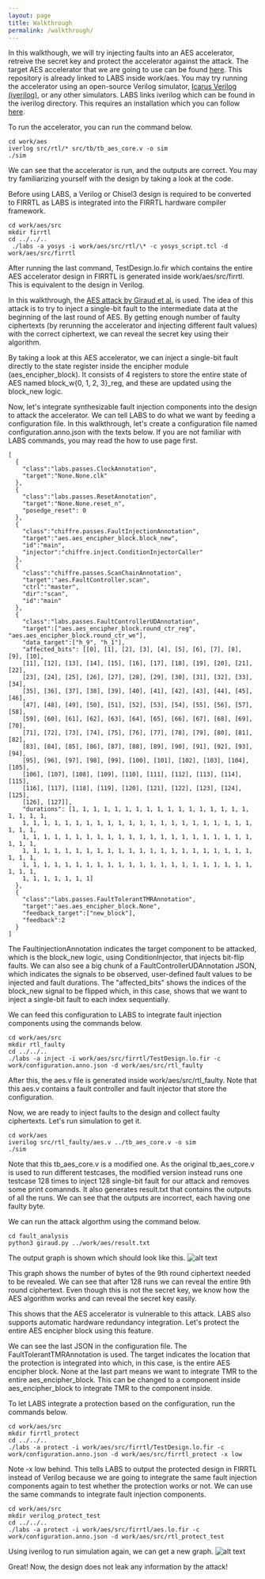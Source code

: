 ```yaml
---
layout: page
title: Walkthrough
permalink: /walkthrough/
---
```

In this walkthough, we will try injecting faults into an AES accelerator, retreive the secret key and protect the accelerator against the attack. The target AES accelerator that we are going to use can be found [here](https://github.com/secworks/aes). This repository is already linked to LABS inside work/aes. You may try running the accelerator using an open-source Verilog simulator, [Icarus Verilog (iverilog)](https://github.com/steveicarus/iverilog), or any other simulators. LABS links iverilog which can be found in the iverilog directory. This requires an installation which you can follow [here](https://iverilog.fandom.com/wiki/Installation_Guide).

To run the accelerator, you can run the command below.
```code
cd work/aes
iverlog src/rtl/* src/tb/tb_aes_core.v -o sim
./sim
```
We can see that the accelerator is run, and the outputs are correct. You may try familiarizing yourself with the design by taking a look at the code.

Before using LABS, a Verilog or Chisel3 design is required to be converted to FIRRTL as LABS is integrated into the FIRRTL hardware compiler framework.
```code
cd work/aes/src
mkdir firrtl
cd ../../..
 ./labs -a yosys -i work/aes/src/rtl/\* -c yosys_script.tcl -d work/aes/src/firrtl
```
After running the last command, TestDesign.lo.fir which contains the entire AES accelerator design in FIRRTL is generated inside work/aes/src/firrtl. This is equivalent to the design in Verilog.

In this walkthrough, the [AES attack by Giraud et al.](https://link.springer.com/chapter/10.1007/11506447_4) is used. The idea of this attack is to try to inject a single-bit fault to the intermediate data at the beginning of the last round of AES. By getting enough number of faulty ciphertexts (by rerunning the accelerator and injecting different fault values) with the correct ciphertext, we can reveal the secret key using their algorithm. 

By taking a look at this AES accelerator, we can inject a single-bit fault directly to the state register inside the encipher module (aes_encipher_block). It consists of 4 registers to store the entire state of AES named block_w{0, 1, 2, 3}_reg, and these are updated using the block_new logic.

Now, let's integrate synthesizable fault injection components into the design to attack the accelerator. We can tell LABS to do what we want by feeding a configuration file. In this walkthrough, let's create a configuration file named configuration.anno.json with the texts below. If you are not familiar with LABS commands, you may read the how to use page first. 

```code
[
  {
    "class":"labs.passes.ClockAnnotation",
    "target":"None.None.clk"
  },
  {
    "class":"labs.passes.ResetAnnotation",
    "target":"None.None.reset_n",
    "posedge_reset": 0
  },
  {
    "class":"chiffre.passes.FaultInjectionAnnotation",
    "target":"aes.aes_encipher_block.block_new",
    "id":"main",
    "injector":"chiffre.inject.ConditionInjectorCaller"
  },
  {
    "class":"chiffre.passes.ScanChainAnnotation",
    "target":"aes.FaultController.scan",
    "ctrl":"master",
    "dir":"scan",
    "id":"main"
  },
  {
    "class":"labs.passes.FaultControllerUDAnnotation",
    "target":["aes.aes_encipher_block.round_ctr_reg", "aes.aes_encipher_block.round_ctr_we"],
    "data_target":["h_9", "h_1"],
    "affected_bits": [[0], [1], [2], [3], [4], [5], [6], [7], [8], [9], [10],
    [11], [12], [13], [14], [15], [16], [17], [18], [19], [20], [21], [22],
    [23], [24], [25], [26], [27], [28], [29], [30], [31], [32], [33], [34],
    [35], [36], [37], [38], [39], [40], [41], [42], [43], [44], [45], [46],
    [47], [48], [49], [50], [51], [52], [53], [54], [55], [56], [57], [58],
    [59], [60], [61], [62], [63], [64], [65], [66], [67], [68], [69], [70],
    [71], [72], [73], [74], [75], [76], [77], [78], [79], [80], [81], [82],
    [83], [84], [85], [86], [87], [88], [89], [90], [91], [92], [93], [94],
    [95], [96], [97], [98], [99], [100], [101], [102], [103], [104], [105],
    [106], [107], [108], [109], [110], [111], [112], [113], [114], [115],
    [116], [117], [118], [119], [120], [121], [122], [123], [124], [125],
    [126], [127]],
    "durations": [1, 1, 1, 1, 1, 1, 1, 1, 1, 1, 1, 1, 1, 1, 1, 1, 1, 1, 1, 1, 1,
    1, 1, 1, 1, 1, 1, 1, 1, 1, 1, 1, 1, 1, 1, 1, 1, 1, 1, 1, 1, 1, 1, 1, 1, 1,
    1, 1, 1, 1, 1, 1, 1, 1, 1, 1, 1, 1, 1, 1, 1, 1, 1, 1, 1, 1, 1, 1, 1, 1, 1,
    1, 1, 1, 1, 1, 1, 1, 1, 1, 1, 1, 1, 1, 1, 1, 1, 1, 1, 1, 1, 1, 1, 1, 1, 1,
    1, 1, 1, 1, 1, 1, 1, 1, 1, 1, 1, 1, 1, 1, 1, 1, 1, 1, 1, 1, 1, 1, 1, 1, 1,
    1, 1, 1, 1, 1, 1, 1]
  },
  {
    "class":"labs.passes.FaultTolerantTMRAnnotation",
    "target":"aes.aes_encipher_block.None",
    "feedback_target":["new_block"],
    "feedback":2
  }
]
```

The FaultinjectionAnnotation indicates the target component to be attacked, which is the block_new logic, using ConditionInjector, that injects bit-flip faults. We can also see a big chunk of a FaultControllerUDAnnotation JSON, which indicates the signals to be observed, user-defined fault values to be injected and fault durations. The "affected_bits" shows the indices of the block_new signal to be flipped which, in this case, shows that we want to inject a single-bit fault to each index sequentially. 

We can feed this configuration to LABS to integrate fault injection components using the commands below.
```code
cd work/aes/src
mkdir rtl_faulty
cd ../../..
./labs -a inject -i work/aes/src/firrtl/TestDesign.lo.fir -c work/configuration.anno.json -d work/aes/src/rtl_faulty
```
After this, the aes.v file is generated inside work/aes/src/rtl_faulty. Note that this aes.v contains a fault controller and fault injector that store the configuration. 

Now, we are ready to inject faults to the design and collect faulty ciphertexts. Let's run simulation to get it.
```code
cd work/aes
iverilog src/rtl_faulty/aes.v ../tb_aes_core.v -o sim
./sim
```
Note that this tb_aes_core.v is a modified one. As the original tb_aes_core.v is used to run different testcases, the modified version instead runs one testcase 128 times to inject 128 single-bit fault for our attack and removes some print comannds. It also generates result.txt that contains the outputs of all the runs. We can see that the outputs are incorrect, each having one faulty byte.

We can run the attack algorthm using the command below.
```code
cd fault_analysis
python3 giraud.py ../work/aes/result.txt
```
The output graph is shown which should look like this.
![alt text](../images/result.png)

This graph shows the number of bytes of the 9th round ciphertext needed to be revealed. We can see that after 128 runs we can reveal the entire 9th round ciphertext. Even though this is not the secret key, we know how the AES algorithm works and can reveal the secret key easily.

This shows that the AES accelerator is vulnerable to this attack. LABS also supports automatic hardware redundancy integration. Let's protect the entire AES encipher block using this feature. 

We can see the last JSON in the configuration file. The FaultTolerantTMRAnnotation is used. The target indicates the location that the protection is integrated into which, in this case, is the entire AES encipher block. None at the last part means we want to integrate TMR to the entire aes_encipher_block. This can be changed to a component inside aes_encipher_block to integrate TMR to the component inside.

To let LABS integrate a protection based on the configuration, run the commands below.
```code
cd work/aes/src
mkdir firrtl_protect
cd ../../..
./labs -a protect -i work/aes/src/firrtl/TestDesign.lo.fir -c work/configuration.anno.json -d work/aes/src/firrtl_protect -x low
```

Note -x low behind. This tells LABS to output the protected design in FIRRTL instead of Verilog because we are going to integrate the same fault injection components again to test whether the protection works or not. We can use the same commands to integrate fault injection components.
```code
cd work/aes/src
mkdir verilog_protect_test
cd ../../..
./labs -a protect -i work/aes/src/firrtl/aes.lo.fir -c work/configuration.anno.json -d work/aes/src/rtl_protect_test
```

Using iverilog to run simulation again, we can get a new graph.
![alt text](../images/result_faulty.png)

Great! Now, the design does not leak any information by the attack!

<link href="https://maxcdn.bootstrapcdn.com/bootstrap/3.3.7/css/bootstrap.min.css" rel="stylesheet">
<script src="https://ajax.googleapis.com/ajax/libs/jquery/3.1.1/jquery.min.js"></script>
<script src="https://maxcdn.bootstrapcdn.com/bootstrap/3.3.7/js/bootstrap.min.js"></script>

